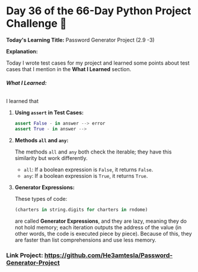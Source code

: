 # Day 36 of the 66-Day Python Project Challenge 📅

**Today's Learning Title:** Password Generator Project (2.9 -3)

**Explanation:**

Today I wrote test cases for my project and learned some points about test cases that I mention in the **What I Learned** section.

###### **What I Learned:**

I learned that

1. **Using `assert` in Test Cases:**

   ```python
   assert False - in answer --> error
   assert True - in answer -->
   ```

2. **Methods `all` and `any`:**

   The methods `all` and `any` both check the iterable; they have this similarity but work differently.

   - `all`: If a boolean expression is `False`, it returns `False`.
   - `any`: If a boolean expression is `True`, it returns `True`.

3. **Generator Expressions:**

   These types of code:

   ```python
   (charters in string.digits for charters in rndome)
   ```

   are called **Generator Expressions**, and they are lazy, meaning they do not hold memory; each iteration outputs the address of the value (in other words, the code is executed piece by piece). Because of this, they are faster than list comprehensions and use less memory.

### Link Project: https://github.com/He3amtesla/Password-Generator-Project